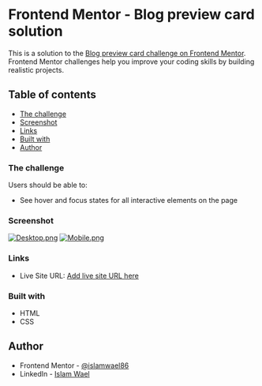 # Frontend Mentor - Blog preview card solution

This is a solution to the [Blog preview card challenge on Frontend Mentor](https://www.frontendmentor.io/challenges/blog-preview-card-ckPaj01IcS). Frontend Mentor challenges help you improve your coding skills by building realistic projects. 

## Table of contents

  - [The challenge](#the-challenge)
  - [Screenshot](#screenshot)
  - [Links](#links)
  - [Built with](#built-with)
  - [Author](#author)

### The challenge

Users should be able to:

- See hover and focus states for all interactive elements on the page

### Screenshot

[![Desktop.png](https://i.postimg.cc/CLsbz04j/Desktop.png)](https://postimg.cc/jLCDFGm5)
[![Mobile.png](https://i.postimg.cc/HsqFsQBJ/Mobile.png)](https://postimg.cc/4m1WWhCZ)

### Links

- Live Site URL: [Add live site URL here](https://islamwael86.github.io/blog-preview-card-main/)

### Built with

- HTML
- CSS

## Author

- Frontend Mentor - [@islamwael86](https://www.frontendmentor.io/profile/islamwael86)
- LinkedIn - [Islam Wael](https://www.linkedin.com/in/islam-wael-808b50252/)
